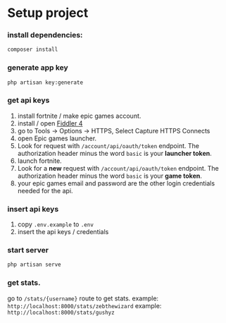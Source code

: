 # Setup project

### install dependencies:
```bash
composer install
```

### generate app key
```bash
php artisan key:generate
```

### get api keys
1. install fortnite / make epic games account.
2. install / open [Fiddler 4](https://www.telerik.com/download/fiddler)
3. go to Tools -> Options -> HTTPS, Select Capture HTTPS Connects
4. open Epic games launcher.
5. Look for request with `/account/api/oauth/token` endpoint. The authorization header minus the word `basic` is your **launcher token**.
6. launch fortnite.
7. Look for a **new** request with `/account/api/oauth/token` endpoint. The authorization header minus the word `basic` is your **game token**.
8. your epic games email and password are the other login credentials needed for the api.

### insert api keys
1. copy `.env.example` to `.env`
2. insert the api keys / credentials

### start server
```bash
php artisan serve
```

### get stats.
go to `/stats/{username}` route to get stats.
example: `http://localhost:8000/stats/zebthewizard`
example: `http://localhost:8000/stats/gushyz`
